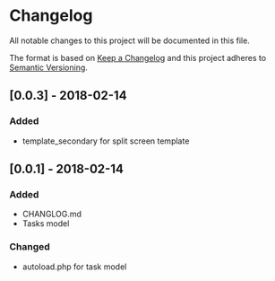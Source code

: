 # Changelog
All notable changes to this project will be documented in this file.

The format is based on [Keep a Changelog](http://keepachangelog.com/en/1.0.0/)
and this project adheres to [Semantic Versioning](http://semver.org/spec/v2.0.0.html).

## [0.0.3] - 2018-02-14
### Added
  - template_secondary for split screen template

## [0.0.1] - 2018-02-14
### Added
  - CHANGLOG.md
  - Tasks model

### Changed
  - autoload.php for task model